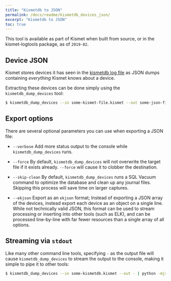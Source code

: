```yaml
---
title: "Kismetdb to JSON"
permalink: /docs/readme/kismetdb_devices_json/
excerpt: "Kismetdb to JSON"
toc: true
---
```


This tool is available as part of Kismet when built from source, or in the kismet-logtools package, as of `2019-02`.

## Device JSON
Kismet stores devices it has seen in the [kismetdb log file](/docs/readme/logging/) as JSON dumps containing *everything* Kismet knows about a device.

Extracting these devices can be done simply using the `kismetdb_dump_devices` tool:

```bash
$ kismetdb_dump_devices --in some-kismet-file.kismet --out some-json-file.json
```

## Export options
There are several optional parameters you can use when exporting a JSON file:

* `--verbose`
    Add more status output to the console while `kismetdb_dump_devices` runs.

* `--force`
    By default, `kismetdb_dump_devices` will not overwrite the target file if it exists already.  `--force` will cause it to clobber the destination.

* `--skip-clean`
    By default, `kismetdb_dump_devices` runs a SQL Vacuum command to optimize the database and clean up any journal files.  Skipping this process will save time on larger captures.

* `--ekjson`
    Export as an `ekjson` format; Instead of exporting a JSON array of the devices, instead export each device as an object on a single line.  While not technically valid JSON, this format can be used to stream processing or inserting into other tools (such as ELK), and can be processed line-by-line with far fewer resources than a single array of all options.

## Streaming via `stdout`

Like many other command line tools, specifying `-` as the output file will cause `kismetdb_dump_devices` to stream the output to the console, making it simple to pipe it to other tools:

```bash
$ kismetdb_dump_devices --in some-kismetdb.kismet --out - | python -mjson.tool
```

